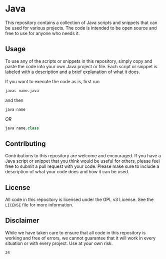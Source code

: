# Java

This repository contains a collection of Java scripts and snippets that can be used for various projects. The code is intended to be open source and free to use for anyone who needs it.

## Usage

To use any of the scripts or snippets in this repository, simply copy and paste the code into your own Java project or file. Each script or snippet is labeled with a description and a brief explanation of what it does.
  
If you want to execute the code as is, first run

```py
javac name.java
```

and then

```py
java name
```

*OR*

```py
java name.class
```

## Contributing

Contributions to this repository are welcome and encouraged. If you have a Java script or snippet that you think would be useful for others, please feel free to submit a pull request with your code. Please make sure to include a description of what your code does and how it can be used.

## License
All code in this repository is licensed under the GPL v3 License. See the `LICENSE` file for more information.

## Disclaimer
While we have taken care to ensure that all code in this repository is working and free of errors, we cannot guarantee that it will work in every situation or with every project. Use at your own risk.
   
`24`
